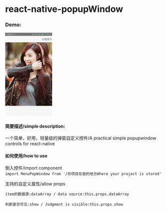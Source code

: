 
# react-native-popupWindow


### Demo:<br>
<img src="https://github.com/PacteraOpenSourceGroup/react-native-popupWindow/blob/master/gif/demo.gif?raw=true" width=30%/><br>
#### 简要描述/simple description:<br>
一个简单，好用，轻量级的弹窗自定义控件/A practical simple popupwindow controls for react-native<br>

#### 如何使用/how to use<br>

倒入控件/import component<br>
`
import MenuPopWindow from '/你项目存放的地方Where your project is stored'
`

支持的自定义属性/allow props<br>
```
item的数据源:dataArray / data source:this.props.dataArray

判断是否可见:show / Judgment is visible:this.props.show
```
